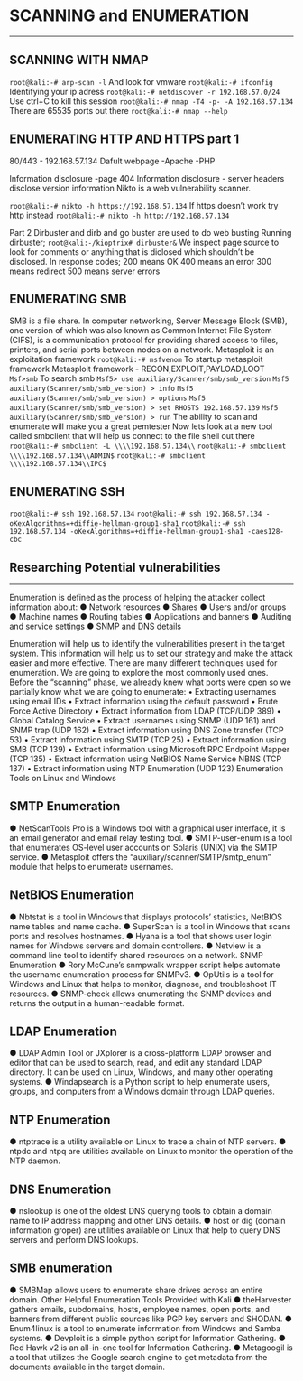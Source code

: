 # SCANNING and ENUMERATION
----------------------------------------------------------------------                                                                                     
## SCANNING WITH NMAP

  `root@kali:-# arp-scan -l`
And look for vmware
  `root@kali:-# ifconfig`
Identifying your ip adress
   `root@kali:-# netdiscover -r 192.168.57.0/24`
Use ctrl+C to kill this session
    `root@kali:-# nmap -T4 -p- -A 192.168.57.134`
There are 65535 ports out there
     `root@kali:-# nmap --help`


## ENUMERATING HTTP AND HTTPS part 1
80/443 - 192.168.57.134
Dafult webpage -Apache -PHP

Information disclosure -page 404
Information disclosure - server headers disclose version information
Nikto is a web vulnerability scanner.

   `root@kali:-# nikto -h https://192.168.57.134`
If https doesn’t work try http instead
    `root@kali:-# nikto -h http://192.168.57.134`


Part 2
Dirbuster and dirb and go buster are used to do web busting
Running dirbuster;
      `root@kali:-/kioptrix# dirbuster&`
We inspect page source to look for comments or anything that is diclosed which shouldn’t be disclosed.
In response codes;
200 means OK
400 means an error
300 means redirect
500 means server errors


## ENUMERATING SMB
SMB is a file share.
In computer networking, Server Message Block (SMB), one version of which was also known as Common
Internet File System (CIFS), is a communication protocol for providing shared access to files, printers, and
serial ports between nodes on a network.
Metasploit is an exploitation framework
   `root@kali:-# msfvenom`
To startup metasploit framework
Metasploit framework - RECON,EXPLOIT,PAYLOAD,LOOT
     `Msf>smb`
To search smb
    `Msf5> use auxiliary/Scanner/smb/smb_version`
    `Msf5 auxiliary(Scanner/smb/smb_version) > info`
    `Msf5 auxiliary(Scanner/smb/smb_version) > options`
    `Msf5 auxiliary(Scanner/smb/smb_version) > set RHOSTS 192.168.57.139`
    `Msf5 auxiliary(Scanner/smb/smb_version) > run`
The ability to scan and enumerate will make you a great pemtester
Now lets look at a new tool called smbclient that will help us connect to the file shell out there
    `root@kali:-# smbclient -L \\\\192.168.57.134\\`
    `root@kali:-# smbclient \\\\192.168.57.134\\ADMIN$`
    `root@kali:-# smbclient \\\\192.168.57.134\\IPC$`

## ENUMERATING SSH
   `root@kali:-# ssh 192.168.57.134`
   `root@kali:-# ssh 192.168.57.134 -oKexAlgorithms=+diffie-hellman-group1-sha1`
   `root@kali:-# ssh 192.168.57.134 -oKexAlgorithms=+diffie-hellman-group1-sha1 -caes128-cbc`

##  Researching Potential vulnerabilities
-------------------------------------------
Enumeration is defined as the process of helping the attacker collect information about:
● Network resources
● Shares
● Users and/or groups
● Machine names
● Routing tables
● Applications and banners
● Auditing and service settings
● SNMP and DNS details

Enumeration will help us to identify the vulnerabilities present in the target system. This information will
help us to set our strategy and make the attack easier and more effective.
There are many different techniques used for enumeration. We are going to explore the most
commonly used ones. Before the “scanning” phase, we already knew what ports were open so
we partially know what we are going to enumerate:
• Extracting usernames using email IDs
• Extract information using the default password
• Brute Force Active Directory
• Extract information from LDAP (TCP/UDP 389)
• Global Catalog Service
• Extract usernames using SNMP (UDP 161) and SNMP trap (UDP 162)
• Extract information using DNS Zone transfer (TCP 53)
• Extract information using SMTP (TCP 25)
• Extract information using SMB (TCP 139)
• Extract information using Microsoft RPC Endpoint Mapper (TCP 135)
• Extract information using NetBIOS Name Service NBNS (TCP 137)
• Extract information using NTP Enumeration (UDP 123)
Enumeration Tools on Linux and Windows


## SMTP Enumeration
● NetScanTools Pro is a Windows tool with a graphical user interface, it is an email
generator and email relay testing tool.
● SMTP-user-enum is a tool that enumerates OS-level user accounts on Solaris (UNIX)
via the SMTP service.
● Metasploit offers the “auxiliary/scanner/SMTP/smtp_enum” module that helps to
enumerate usernames.

## NetBIOS Enumeration
● Nbtstat is a tool in Windows that displays protocols’ statistics, NetBIOS name tables and
name cache.
● SuperScan is a tool in Windows that scans ports and resolves hostnames.
● Hyana is a tool that shows user login names for Windows servers and domain
controllers.
● Netview is a command line tool to identify shared resources on a network.
SNMP Enumeration
● Rory McCune’s snmpwalk wrapper script helps automate the username enumeration
process for SNMPv3.
● OpUtils is a tool for Windows and Linux that helps to monitor, diagnose, and
troubleshoot IT resources.
● SNMP-check allows enumerating the SNMP devices and returns the output in a
human-readable format.

## LDAP Enumeration
● LDAP Admin Tool or JXplorer is a cross-platform LDAP browser and editor that can
be used to search, read, and edit any standard LDAP directory. It can be used on Linux,
Windows, and many other operating systems.
● Windapsearch is a Python script to help enumerate users, groups, and computers from a
Windows domain through LDAP queries.

## NTP Enumeration
● ntptrace is a utility available on Linux to trace a chain of NTP servers.
● ntpdc and ntpq are utilities available on Linux to monitor the operation of the NTP
daemon.

## DNS Enumeration
● nslookup is one of the oldest DNS querying tools to obtain a domain name to IP address
mapping and other DNS details.
● host or dig (domain information groper) are utilities available on Linux that help to query
DNS servers and perform DNS lookups.

## SMB enumeration
● SMBMap allows users to enumerate share drives across an entire domain.
Other Helpful Enumeration Tools Provided with Kali
● theHarvester gathers emails, subdomains, hosts, employee names, open ports, and
banners from different public sources like PGP key servers and SHODAN.
● Enum4linux is a tool to enumerate information from Windows and Samba systems.
● Devploit is a simple python script for Information Gathering.
● Red Hawk v2 is an all-in-one tool for Information Gathering.
● Metagoogil is a tool that utilizes the Google search engine to get metadata from the
documents available in the target domain.
